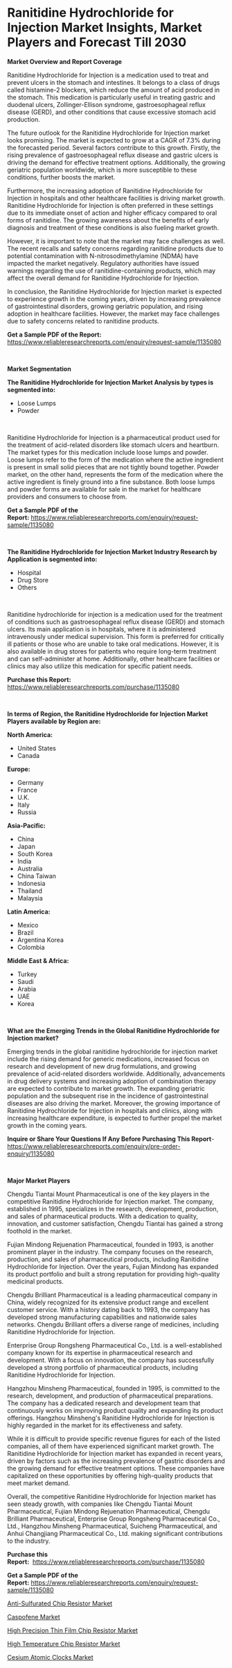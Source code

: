 <p><h1>Ranitidine Hydrochloride for Injection Market Insights, Market Players and Forecast Till 2030</h1></p><p><strong>Market Overview and Report Coverage</strong></p>
<p><p>Ranitidine Hydrochloride for Injection is a medication used to treat and prevent ulcers in the stomach and intestines. It belongs to a class of drugs called histamine-2 blockers, which reduce the amount of acid produced in the stomach. This medication is particularly useful in treating gastric and duodenal ulcers, Zollinger-Ellison syndrome, gastroesophageal reflux disease (GERD), and other conditions that cause excessive stomach acid production.</p><p>The future outlook for the Ranitidine Hydrochloride for Injection market looks promising. The market is expected to grow at a CAGR of 7.3% during the forecasted period. Several factors contribute to this growth. Firstly, the rising prevalence of gastroesophageal reflux disease and gastric ulcers is driving the demand for effective treatment options. Additionally, the growing geriatric population worldwide, which is more susceptible to these conditions, further boosts the market.</p><p>Furthermore, the increasing adoption of Ranitidine Hydrochloride for Injection in hospitals and other healthcare facilities is driving market growth. Ranitidine Hydrochloride for Injection is often preferred in these settings due to its immediate onset of action and higher efficacy compared to oral forms of ranitidine. The growing awareness about the benefits of early diagnosis and treatment of these conditions is also fueling market growth.</p><p>However, it is important to note that the market may face challenges as well. The recent recalls and safety concerns regarding ranitidine products due to potential contamination with N-nitrosodimethylamine (NDMA) have impacted the market negatively. Regulatory authorities have issued warnings regarding the use of ranitidine-containing products, which may affect the overall demand for Ranitidine Hydrochloride for Injection.</p><p>In conclusion, the Ranitidine Hydrochloride for Injection market is expected to experience growth in the coming years, driven by increasing prevalence of gastrointestinal disorders, growing geriatric population, and rising adoption in healthcare facilities. However, the market may face challenges due to safety concerns related to ranitidine products.</p></p>
<p><strong>Get a Sample PDF of the Report:</strong> <a href="https://www.reliableresearchreports.com/enquiry/request-sample/1135080">https://www.reliableresearchreports.com/enquiry/request-sample/1135080</a></p>
<p>&nbsp;</p>
<p><strong>Market Segmentation</strong></p>
<p><strong>The Ranitidine Hydrochloride for Injection Market Analysis by types is segmented into:</strong></p>
<p><ul><li>Loose Lumps</li><li>Powder</li></ul></p>
<p>&nbsp;</p>
<p><p>Ranitidine Hydrochloride for Injection is a pharmaceutical product used for the treatment of acid-related disorders like stomach ulcers and heartburn. The market types for this medication include loose lumps and powder. Loose lumps refer to the form of the medication where the active ingredient is present in small solid pieces that are not tightly bound together. Powder market, on the other hand, represents the form of the medication where the active ingredient is finely ground into a fine substance. Both loose lumps and powder forms are available for sale in the market for healthcare providers and consumers to choose from.</p></p>
<p><strong>Get a Sample PDF of the Report:</strong>&nbsp;<a href="https://www.reliableresearchreports.com/enquiry/request-sample/1135080">https://www.reliableresearchreports.com/enquiry/request-sample/1135080</a></p>
<p>&nbsp;</p>
<p><strong>The Ranitidine Hydrochloride for Injection Market Industry Research by Application is segmented into:</strong></p>
<p><ul><li>Hospital</li><li>Drug Store</li><li>Others</li></ul></p>
<p>&nbsp;</p>
<p><p>Ranitidine hydrochloride for injection is a medication used for the treatment of conditions such as gastroesophageal reflux disease (GERD) and stomach ulcers. Its main application is in hospitals, where it is administered intravenously under medical supervision. This form is preferred for critically ill patients or those who are unable to take oral medications. However, it is also available in drug stores for patients who require long-term treatment and can self-administer at home. Additionally, other healthcare facilities or clinics may also utilize this medication for specific patient needs.</p></p>
<p><strong>Purchase this Report:</strong>&nbsp; <a href="https://www.reliableresearchreports.com/purchase/1135080">https://www.reliableresearchreports.com/purchase/1135080</a></p>
<p>&nbsp;</p>
<p><strong>In terms of Region, the Ranitidine Hydrochloride for Injection Market Players available by Region are:</strong></p>
<p>
    <p> <strong> North America: </strong>
        <ul>
            <li>United States</li>
            <li>Canada</li>
        </ul>
        </p> 
    <p> <strong> Europe: </strong>
        <ul>
            <li>Germany</li>
            <li>France</li>
            <li>U.K.</li>
            <li>Italy</li>
            <li>Russia</li>
        </ul>
        </p> 
    <p> <strong> Asia-Pacific: </strong>
        <ul>
            <li>China</li>
            <li>Japan</li>
            <li>South Korea</li>
            <li>India</li>
            <li>Australia</li>
            <li>China Taiwan</li>
            <li>Indonesia</li>
            <li>Thailand</li>
            <li>Malaysia</li>
        </ul>
        </p> 
    <p> <strong> Latin America: </strong>
        <ul>
            <li>Mexico</li>
            <li>Brazil</li>
            <li>Argentina Korea</li>
            <li>Colombia</li>
        </ul>
        </p> 
    <p> <strong> Middle East & Africa: </strong>
        <ul>
            <li>Turkey</li>
            <li>Saudi</li>
            <li>Arabia</li>
            <li>UAE</li>
            <li>Korea</li>
        </ul>
    </p>
    </p>
<p>&nbsp;</p>
<p><strong>What are the Emerging Trends in the Global Ranitidine Hydrochloride for Injection market?</strong></p>
<p><p>Emerging trends in the global ranitidine hydrochloride for injection market include the rising demand for generic medications, increased focus on research and development of new drug formulations, and growing prevalence of acid-related disorders worldwide. Additionally, advancements in drug delivery systems and increasing adoption of combination therapy are expected to contribute to market growth. The expanding geriatric population and the subsequent rise in the incidence of gastrointestinal diseases are also driving the market. Moreover, the growing importance of Ranitidine Hydrochloride for Injection in hospitals and clinics, along with increasing healthcare expenditure, is expected to further propel the market growth in the coming years.</p></p>
<p><strong>Inquire or Share Your Questions If Any Before Purchasing This Report</strong>- <a href="https://www.reliableresearchreports.com/enquiry/pre-order-enquiry/1135080">https://www.reliableresearchreports.com/enquiry/pre-order-enquiry/1135080</a></p>
<p>&nbsp;</p>
<p><strong>Major Market Players</strong></p>
<p><p>Chengdu Tiantai Mount Pharmaceutical is one of the key players in the competitive Ranitidine Hydrochloride for Injection market. The company, established in 1995, specializes in the research, development, production, and sales of pharmaceutical products. With a dedication to quality, innovation, and customer satisfaction, Chengdu Tiantai has gained a strong foothold in the market.</p><p>Fujian Mindong Rejuenation Pharmaceutical, founded in 1993, is another prominent player in the industry. The company focuses on the research, production, and sales of pharmaceutical products, including Ranitidine Hydrochloride for Injection. Over the years, Fujian Mindong has expanded its product portfolio and built a strong reputation for providing high-quality medicinal products.</p><p>Chengdu Brilliant Pharmaceutical is a leading pharmaceutical company in China, widely recognized for its extensive product range and excellent customer service. With a history dating back to 1993, the company has developed strong manufacturing capabilities and nationwide sales networks. Chengdu Brilliant offers a diverse range of medicines, including Ranitidine Hydrochloride for Injection.</p><p>Enterprise Group Rongsheng Pharmaceutical Co., Ltd. is a well-established company known for its expertise in pharmaceutical research and development. With a focus on innovation, the company has successfully developed a strong portfolio of pharmaceutical products, including Ranitidine Hydrochloride for Injection.</p><p>Hangzhou Minsheng Pharmaceutical, founded in 1995, is committed to the research, development, and production of pharmaceutical preparations. The company has a dedicated research and development team that continuously works on improving product quality and expanding its product offerings. Hangzhou Minsheng's Ranitidine Hydrochloride for Injection is highly regarded in the market for its effectiveness and safety.</p><p>While it is difficult to provide specific revenue figures for each of the listed companies, all of them have experienced significant market growth. The Ranitidine Hydrochloride for Injection market has expanded in recent years, driven by factors such as the increasing prevalence of gastric disorders and the growing demand for effective treatment options. These companies have capitalized on these opportunities by offering high-quality products that meet market demand.</p><p>Overall, the competitive Ranitidine Hydrochloride for Injection market has seen steady growth, with companies like Chengdu Tiantai Mount Pharmaceutical, Fujian Mindong Rejuenation Pharmaceutical, Chengdu Brilliant Pharmaceutical, Enterprise Group Rongsheng Pharmaceutical Co., Ltd., Hangzhou Minsheng Pharmaceutical, Suicheng Pharmaceutical, and Anhui Changjiang Pharmaceutical Co., Ltd. making significant contributions to the industry.</p></p>
<p><strong>Purchase this Report:</strong>&nbsp;&nbsp;<a href="https://www.reliableresearchreports.com/purchase/1135080">https://www.reliableresearchreports.com/purchase/1135080</a></p>
<p></p>
<p><strong>Get a Sample PDF of the Report:</strong>&nbsp;<a href="https://www.reliableresearchreports.com/enquiry/request-sample/1135080">https://www.reliableresearchreports.com/enquiry/request-sample/1135080</a></p>
<p><p><a href="https://www.linkedin.com/pulse/anti-sulfurated-chip-resistor-market-insights-players-forecast/">Anti-Sulfurated Chip Resistor Market</a></p><p><a href="https://medium.com/@ruthmorales25/caspofene-market-share-evolution-and-market-growth-trends-2023-2030-c273364320c8">Caspofene Market</a></p><p><a href="https://www.linkedin.com/pulse/high-precision-thin-film-chip-resistor-market-size-share/">High Precision Thin Film Chip Resistor Market</a></p><p><a href="https://www.linkedin.com/pulse/high-temperature-chip-resistor-market-size-2023-2030/">High Temperature Chip Resistor Market</a></p><p><a href="https://medium.com/@loriwatson1948/cesium-atomic-clocks-market-size-cagr-trends-2024-2030-6f8cede283a0">Cesium Atomic Clocks Market</a></p></p>